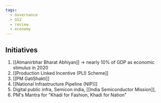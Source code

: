 ```yaml
---
tags:
  - Governance
  - GS2
  - review
  - economy
---
```

## Initiatives
1. [[Atmanirbhar Bharat Abhiyan]] -> nearly 10% of GDP as economic stimulus in 2020
2. [[Production Linked Incentive (PLI) Scheme]]
3. [[PM GatiShakti]]
4. [[National Infrastructure Pipeline (NIP)]]
5. Digital public infra, Semicon india, [[India Semiconductor Mission]],
6. PM's Mantra for "Khadi for Fashion, Khadi for Nation"